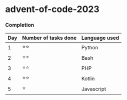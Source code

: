 # advent-of-code-2023

### Completion

| Day | Number of tasks done | Language used |
|-----|----------------------|---------------|
| 1   | ⭐⭐                   | Python        |
| 2   | ⭐⭐                   | Bash          |
| 3   | ⭐⭐                   | PHP           |
| 4   | ⭐⭐                   | Kotlin        |
| 5   | ⭐                    | Javascript    |
